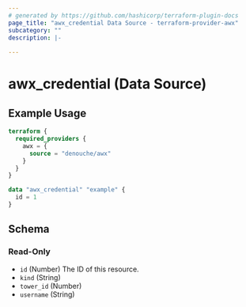 ```yaml
---
# generated by https://github.com/hashicorp/terraform-plugin-docs
page_title: "awx_credential Data Source - terraform-provider-awx"
subcategory: ""
description: |-
  
---
```


# awx_credential (Data Source)



## Example Usage

```terraform
terraform {
  required_providers {
    awx = {
      source = "denouche/awx"
    }
  }
}

data "awx_credential" "example" {
  id = 1
}
```

<!-- schema generated by tfplugindocs -->
## Schema

### Read-Only

- `id` (Number) The ID of this resource.
- `kind` (String)
- `tower_id` (Number)
- `username` (String)
